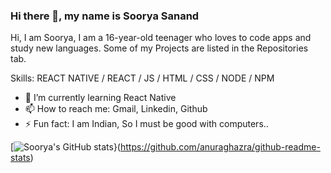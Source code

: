 ### Hi there 👋, my name is Soorya Sanand
Hi, I am Soorya, I am a 16-year-old teenager who loves to code apps and study new languages. Some of my Projects are listed in the Repositories tab. 

Skills: REACT NATIVE / REACT / JS / HTML / CSS / NODE / NPM

- 🌱 I’m currently learning React Native 
- 📫 How to reach me: Gmail, Linkedin, Github 
- ⚡ Fun fact: I am Indian, So I must be good with computers..  


[![Soorya's GitHub stats](https://github-readme-stats.vercel.app/api?username=Sooryasanand&show_icons=true&theme=radical)}(https://github.com/anuraghazra/github-readme-stats)
